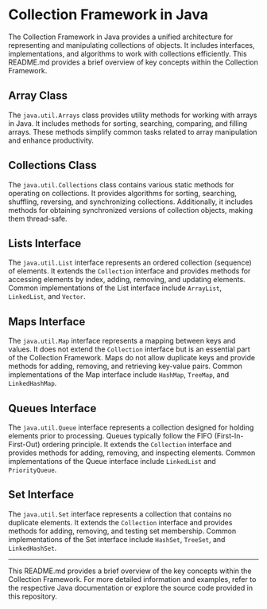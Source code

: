 # Collection Framework in Java

The Collection Framework in Java provides a unified architecture for representing and manipulating collections of objects. It includes interfaces, implementations, and algorithms to work with collections efficiently. This README.md provides a brief overview of key concepts within the Collection Framework.

## Array Class

The `java.util.Arrays` class provides utility methods for working with arrays in Java. It includes methods for sorting, searching, comparing, and filling arrays. These methods simplify common tasks related to array manipulation and enhance productivity.

## Collections Class

The `java.util.Collections` class contains various static methods for operating on collections. It provides algorithms for sorting, searching, shuffling, reversing, and synchronizing collections. Additionally, it includes methods for obtaining synchronized versions of collection objects, making them thread-safe.

## Lists Interface

The `java.util.List` interface represents an ordered collection (sequence) of elements. It extends the `Collection` interface and provides methods for accessing elements by index, adding, removing, and updating elements. Common implementations of the List interface include `ArrayList`, `LinkedList`, and `Vector`.

## Maps Interface

The `java.util.Map` interface represents a mapping between keys and values. It does not extend the `Collection` interface but is an essential part of the Collection Framework. Maps do not allow duplicate keys and provide methods for adding, removing, and retrieving key-value pairs. Common implementations of the Map interface include `HashMap`, `TreeMap`, and `LinkedHashMap`.

## Queues Interface

The `java.util.Queue` interface represents a collection designed for holding elements prior to processing. Queues typically follow the FIFO (First-In-First-Out) ordering principle. It extends the `Collection` interface and provides methods for adding, removing, and inspecting elements. Common implementations of the Queue interface include `LinkedList` and `PriorityQueue`.

## Set Interface

The `java.util.Set` interface represents a collection that contains no duplicate elements. It extends the `Collection` interface and provides methods for adding, removing, and testing set membership. Common implementations of the Set interface include `HashSet`, `TreeSet`, and `LinkedHashSet`.

---

This README.md provides a brief overview of the key concepts within the Collection Framework. For more detailed information and examples, refer to the respective Java documentation or explore the source code provided in this repository.
